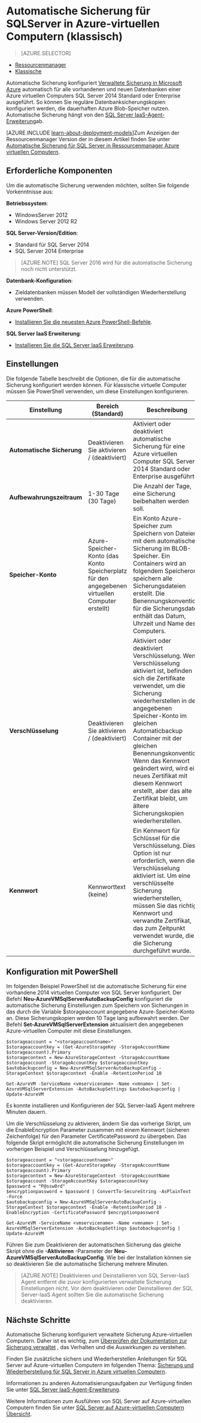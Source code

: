 <properties
    pageTitle="Automatische Sicherung für SQL Server-virtuellen Computern (klassisch) | Microsoft Azure"
    description="Wird das Feature für die automatische Sicherung für SQL Server ausgeführt in Azure virtuellen Computern mit Ressourcenmanager erläutert. "
    services="virtual-machines-windows"
    documentationCenter="na"
    authors="rothja"
    manager="jhubbard"
    editor=""
    tags="azure-service-management" />
<tags
    ms.service="virtual-machines-windows"
    ms.devlang="na"
    ms.topic="article"
    ms.tgt_pltfrm="vm-windows-sql-server"
    ms.workload="infrastructure-services"
    ms.date="09/26/2016"
    ms.author="jroth" />

# <a name="automated-backup-for-sql-server-in-azure-virtual-machines-classic"></a>Automatische Sicherung für SQLServer in Azure-virtuellen Computern (klassisch)

> [AZURE.SELECTOR]
- [Ressourcenmanager](virtual-machines-windows-sql-automated-backup.md)
- [Klassische](virtual-machines-windows-classic-sql-automated-backup.md)

Automatische Sicherung konfiguriert [Verwaltete Sicherung in Microsoft Azure](https://msdn.microsoft.com/library/dn449496.aspx) automatisch für alle vorhandenen und neuen Datenbanken einer Azure virtuellen Computers SQL Server 2014 Standard oder Enterprise ausgeführt. So können Sie reguläre Datenbanksicherungskopien konfiguriert werden, die dauerhaften Azure Blob-Speicher nutzen. Automatische Sicherung hängt von den [SQL Server IaaS-Agent-Erweiterung](virtual-machines-windows-classic-sql-server-agent-extension.md)ab.

[AZURE.INCLUDE [learn-about-deployment-models](../../includes/learn-about-deployment-models-classic-include.md)]Zum Anzeigen der Ressourcenmanager Version der in diesem Artikel finden Sie unter [Automatische Sicherung für SQL Server in Ressourcenmanager Azure virtuellen Computern](virtual-machines-windows-sql-automated-backup.md).

## <a name="prerequisites"></a>Erforderliche Komponenten

Um die automatische Sicherung verwenden möchten, sollten Sie folgende Vorkenntnisse aus:

**Betriebssystem**:

- WindowsServer 2012
- Windows Server 2012 R2

**SQL Server-Version/Edition**:

- Standard für SQL Server 2014
- SQL Server 2014 Enterprise

>[AZURE.NOTE] SQL Server 2016 wird für die automatische Sicherung noch nicht unterstützt.

**Datenbank-Konfiguration**:

- Zieldatenbanken müssen Modell der vollständigen Wiederherstellung verwenden.

**Azure PowerShell**:

- [Installieren Sie die neuesten Azure PowerShell-Befehle](../powershell-install-configure.md).

**SQL Server IaaS Erweiterung**:

- [Installieren Sie die SQL Server IaaS Erweiterung](virtual-machines-windows-classic-sql-server-agent-extension.md).

## <a name="settings"></a>Einstellungen

Die folgende Tabelle beschreibt die Optionen, die für die automatische Sicherung konfiguriert werden können. Für klassische virtuelle Computer müssen Sie PowerShell verwenden, um diese Einstellungen konfigurieren.

|Einstellung|Bereich (Standard)|Beschreibung|
|---|---|---|
|**Automatische Sicherung**|Deaktivieren Sie aktivieren / (deaktiviert)|Aktiviert oder deaktiviert automatische Sicherung für eine Azure virtuellen Computer SQL Server 2014 Standard oder Enterprise ausgeführt.|
|**Aufbewahrungszeitraum**|1-30 Tage (30 Tage)|Die Anzahl der Tage, eine Sicherung beibehalten werden soll.|
|**Speicher-Konto**|Azure-Speicher-Konto (das Konto Speicherplatz für den angegebenen virtuellen Computer erstellt)|Ein Konto Azure-Speicher zum Speichern von Dateien mit dem automatischen Sicherung im BLOB-Speicher. Ein Containers wird an folgendem Speicherort speichern alle Sicherungsdateien erstellt. Die Benennungskonvention für die Sicherungsdatei enthält das Datum, Uhrzeit und Name des Computers.|
|**Verschlüsselung**|Deaktivieren Sie aktivieren / (deaktiviert)|Aktiviert oder deaktiviert Verschlüsselung. Wenn Verschlüsselung aktiviert ist, befinden sich die Zertifikate verwendet, um die Sicherung wiederherstellen in der angegebenen Speicher-Konto im gleichen Automaticbackup Container mit der gleichen Benennungskonvention. Wenn das Kennwort geändert wird, wird ein neues Zertifikat mit diesem Kennwort erstellt, aber das alte Zertifikat bleibt, um ältere Sicherungskopien wiederherstellen.|
|**Kennwort**|Kennworttext (keine)|Ein Kennwort für Schlüssel für die Verschlüsselung. Diese Option ist nur erforderlich, wenn die Verschlüsselung aktiviert ist. Um eine verschlüsselte Sicherung wiederherstellen, müssen Sie das richtige Kennwort und verwandte Zertifikat, das zum Zeitpunkt verwendet wurde, die die Sicherung durchgeführt wurde.|

## <a name="configuration-with-powershell"></a>Konfiguration mit PowerShell

Im folgenden Beispiel PowerShell ist die automatische Sicherung für eine vorhandene 2014 virtuellen Computer von SQL Server konfiguriert. Der Befehl **Neu-AzureVMSqlServerAutoBackupConfig** konfiguriert die automatische Sicherung Einstellungen zum Speichern von Sicherungen in das durch die Variable $storageaccount angegebene Azure-Speicher-Konto an. Diese Sicherungskopien werden 10 Tage lang aufbewahrt werden. Der Befehl **Set-AzureVMSqlServerExtension** aktualisiert den angegebenen Azure-virtuellen Computer mit diese Einstellungen.

    $storageaccount = "<storageaccountname>"
    $storageaccountkey = (Get-AzureStorageKey -StorageAccountName $storageaccount).Primary
    $storagecontext = New-AzureStorageContext -StorageAccountName $storageaccount -StorageAccountKey $storageaccountkey
    $autobackupconfig = New-AzureVMSqlServerAutoBackupConfig -StorageContext $storagecontext -Enable -RetentionPeriod 10

    Get-AzureVM -ServiceName <vmservicename> -Name <vmname> | Set-AzureVMSqlServerExtension -AutoBackupSettings $autobackupconfig | Update-AzureVM

Es konnte installieren und Konfigurieren der SQL Server-IaaS Agent mehrere Minuten dauern.

Um die Verschlüsselung zu aktivieren, ändern Sie das vorherige Skript, um die EnableEncryption Parameter zusammen mit einem Kennwort (sicheren Zeichenfolge) für den Parameter CertificatePassword zu übergeben. Das folgende Skript ermöglicht die automatische Sicherung Einstellungen im vorherigen Beispiel und Verschlüsselung hinzugefügt.

    $storageaccount = "<storageaccountname>"
    $storageaccountkey = (Get-AzureStorageKey -StorageAccountName $storageaccount).Primary
    $storagecontext = New-AzureStorageContext -StorageAccountName $storageaccount -StorageAccountKey $storageaccountkey
    $password = "P@ssw0rd"
    $encryptionpassword = $password | ConvertTo-SecureString -AsPlainText -Force  
    $autobackupconfig = New-AzureVMSqlServerAutoBackupConfig -StorageContext $storagecontext -Enable -RetentionPeriod 10 -EnableEncryption -CertificatePassword $encryptionpassword

    Get-AzureVM -ServiceName <vmservicename> -Name <vmname> | Set-AzureVMSqlServerExtension -AutoBackupSettings $autobackupconfig | Update-AzureVM

Führen Sie zum Deaktivieren der automatischen Sicherung das gleiche Skript ohne die **-Aktivieren** -Parameter der **Neu-AzureVMSqlServerAutoBackupConfig**. Wie bei der Installation können sie so deaktivieren Sie die automatische Sicherung mehrere Minuten.

>[AZURE.NOTE] Deaktivieren und Deinstallieren von SQL Server-IaaS Agent entfernt die zuvor konfigurierten verwaltete Sicherung Einstellungen nicht. Vor dem deaktivieren oder Deinstallieren der SQL Server-IaaS Agent sollten Sie die automatische Sicherung deaktivieren.

## <a name="next-steps"></a>Nächste Schritte

Automatische Sicherung konfiguriert verwaltete Sicherung Azure-virtuellen Computern. Daher ist es wichtig, zum [Überprüfen der Dokumentation zur Sicherung verwaltet](https://msdn.microsoft.com/library/dn449496.aspx) , das Verhalten und die Auswirkungen zu verstehen.

Finden Sie zusätzliche sichern und Wiederherstellen Anleitungen für SQL Server auf Azure-virtuellen Computern im folgenden Thema: [Sicherung und Wiederherstellung für SQL Server in Azure virtuellen Computern](virtual-machines-windows-sql-backup-recovery.md).

Informationen zu anderen Automatisierungsaufgaben zur Verfügung finden Sie unter [SQL Server IaaS-Agent-Erweiterung](virtual-machines-windows-classic-sql-server-agent-extension.md).

Weitere Informationen zum Ausführen von SQL Server auf Azure-virtuellen Computern finden Sie unter [SQL Server auf Azure-virtuellen Computern Übersicht](virtual-machines-windows-sql-server-iaas-overview.md).
